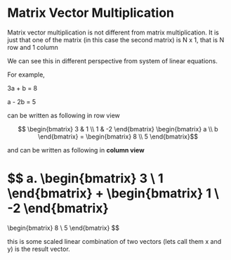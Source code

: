 # Matrix Vector Multiplication

Matrix vector multiplication is not different from matrix multiplication. It is just that one of the matrix (in this case the second matrix) is N x 1, that is N row and 1 column

We can see this in different perspective from system of linear equations.

For example,


3a + b = 8

a - 2b = 5

can be written as following in row view

$$ \begin{bmatrix} 3 & 1 \\
1 & -2 \end{bmatrix} \begin{bmatrix} a \\
b \end{bmatrix} = \begin{bmatrix} 8 \\ 5
\end{bmatrix}$$

and can be written as following in **column view**

$$
a. \begin{bmatrix}
3 \\
1 
\end{bmatrix}
+
\begin{bmatrix}
1 \\
-2
\end{bmatrix}
=
\begin{bmatrix}
8 \\
5
\end{bmatrix}
$$

this is some scaled linear combination of two vectors (lets call them x and y) is the result vector.

